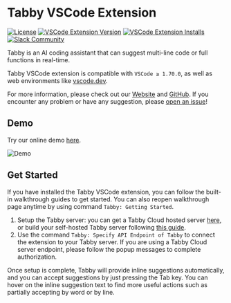 # Tabby VSCode Extension

[![License](https://img.shields.io/badge/License-Apache_2.0-blue.svg)](https://opensource.org/licenses/Apache-2.0)
[![VSCode Extension Version](https://img.shields.io/visual-studio-marketplace/v/TabbyML.vscode-tabby)](https://marketplace.visualstudio.com/items?itemName=TabbyML.vscode-tabby)
[![VSCode Extension Installs](https://img.shields.io/visual-studio-marketplace/i/TabbyML.vscode-tabby)](https://marketplace.visualstudio.com/items?itemName=TabbyML.vscode-tabby)
[![Slack Community](https://shields.io/badge/Tabby-Join%20Slack-red?logo=slack)](https://join.slack.com/t/tabbycommunity/shared_invite/zt-1xeiddizp-bciR2RtFTaJ37RBxr8VxpA)

Tabby is an AI coding assistant that can suggest multi-line code or full functions in real-time. 

Tabby VSCode extension is compatible with `VSCode ≥ 1.70.0`, as well as web environments like [vscode.dev](https://vscode.dev).

For more information, please check out our [Website](https://tabbyml.com/) and [GitHub](https://github.com/TabbyML/tabby).
If you encounter any problem or have any suggestion, please [open an issue](https://github.com/TabbyML/tabby/issues/new)!


## Demo

Try our online demo [here](https://tabbyml.github.io/tabby/playground).

![Demo](https://tabbyml.github.io/tabby/img/demo.gif)


## Get Started

If you have installed the Tabby VSCode extension, you can follow the built-in walkthrough guides to get started. You can also reopen walkthrough page anytime by using command `Tabby: Getting Started`.

1. Setup the Tabby server: you can get a Tabby Cloud hosted server [here](https://app.tabbyml.com), or build your self-hosted Tabby server following [this guide](https://tabbyml.github.io/tabby/docs/self-hosting/).
2. Use the command `Tabby: Specify API Endpoint of Tabby` to connect the extension to your Tabby server. If you are using a Tabby Cloud server endpoint, please follow the popup messages to complete authorization. 

Once setup is complete, Tabby will provide inline suggestions automatically, and you can accept suggestions by just pressing the Tab key. You can hover on the inline suggestion text to find more useful actions such as partially accepting by word or by line.

